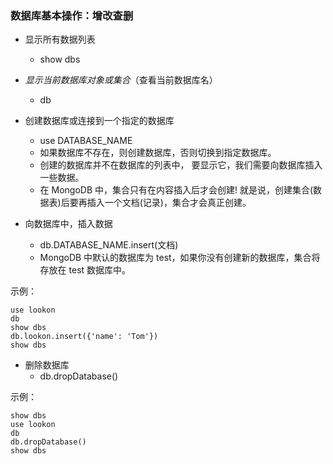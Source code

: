 ### 数据库基本操作：增改查删 ###
- 显示所有数据列表
	- show dbs
- *显示当前数据库对象或集合*（查看当前数据库名）
	- db
- 创建数据库或连接到一个指定的数据库
	- use DATABASE_NAME
	- 如果数据库不存在，则创建数据库，否则切换到指定数据库。
	- 创建的数据库并不在数据库的列表中， 要显示它，我们需要向数据库插入一些数据。
	- 在 MongoDB 中，集合只有在内容插入后才会创建! 就是说，创建集合(数据表)后要再插入一个文档(记录)，集合才会真正创建。

- 向数据库中，插入数据
	- db.DATABASE_NAME.insert(文档)
	- MongoDB 中默认的数据库为 test，如果你没有创建新的数据库，集合将存放在 test 数据库中。

示例：

	use lookon
	db
	show dbs
	db.lookon.insert({'name': 'Tom'})
	show dbs

- 删除数据库
	- db.dropDatabase()

示例：

	show dbs
	use lookon
	db
	db.dropDatabase()
	show dbs

